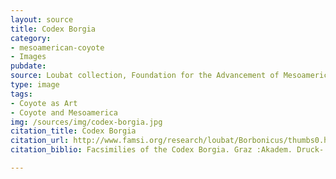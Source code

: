 ```yaml
---
layout: source
title: Codex Borgia
category: 
- mesoamerican-coyote
- Images
pubdate: 
source: Loubat collection, Foundation for the Advancement of Mesoamerican Studies (FAMSI)
type: image
tags: 
- Coyote as Art
- Coyote and Mesoamerica
img: /sources/img/codex-borgia.jpg 
citation_title: Codex Borgia 
citation_url: http://www.famsi.org/research/loubat/Borbonicus/thumbs0.html
citation_biblio: Facsimilies of the Codex Borgia. Graz :Akadem. Druck- u. Verlagsanst. 1976. Foundation for the Advancement of Mesoamerican Studies (FAMSI). http://www.famsi.org/research/graz/borgia/index.html

---
```

